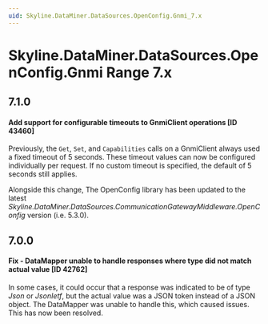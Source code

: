 ```yaml
---
uid: Skyline.DataMiner.DataSources.OpenConfig.Gnmi_7.x
---
```


# Skyline.DataMiner.DataSources.OpenConfig.Gnmi Range 7.x

## 7.1.0

#### Add support for configurable timeouts to GnmiClient operations [ID 43460]

Previously, the `Get`, `Set`, and `Capabilities` calls on a GnmiClient always used a fixed timeout of 5 seconds. These timeout values can now be configured individually per request. If no custom timeout is specified, the default of 5 seconds still applies.

Alongside this change, The OpenConfig library has been updated to the latest *Skyline.DataMiner.DataSources.CommunicationGatewayMiddleware.OpenConfig* version (i.e. 5.3.0).

## 7.0.0

#### Fix - DataMapper unable to handle responses where type did not match actual value [ID 42762]

In some cases, it could occur that a response was indicated to be of type *Json* or *JsonIetf*, but the actual value was a JSON token instead of a JSON object. The DataMapper was unable to handle this, which caused issues. This has now been resolved.
